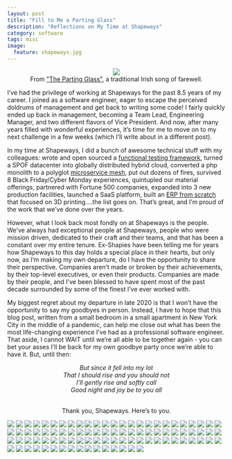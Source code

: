 ```yaml
---
layout: post
title: "Fill to Me a Parting Glass"
description: "Reflections on My Time at Shapeways"
category: software
tags: misc
image:
  feature: shapeways.jpg
---
```

<figure>
  <center>
      <img src="/assets/img/parting-glass/parting-glass.jpg" />
      <figcaption>From <a href="https://www.youtube.com/watch?v=zufPTLuShCU">"The Parting Glass"</a>, a traditional Irish song of farewell.</figcaption>
  </center>
</figure>

I’ve had the privilege of working at Shapeways for the past 8.5 years of my career.  I joined as a software engineer, eager to escape the perceived doldrums of management and get back to writing some code!  I fairly quickly ended up back in management, becoming a Team Lead, Engineering Manager, and two different flavors of Vice President.  And now, after many years filled with wonderful experiences, it’s time for me to move on to my next challenge in a few weeks (which I’ll write about in a different post). 

In my time at Shapeways, I did a bunch of awesome technical stuff with my colleagues: wrote and open sourced a [functional testing framework](https://github.com/Shapeways/coyote_framework), turned a SPOF datacenter into globally distributed hybrid cloud, converted a php monolith to a polyglot [microservice mesh](/monolith-to-microservices/), put out dozens of fires, survived 8 Black Friday/Cyber Monday experiences, quintupled our material offerings, partnered with Fortune 500 companies, expanded into 3 new production facilities, launched a SaaS platform, built an [ERP from scratch](/software/introducing-inshape/) that focused on 3D printing….the list goes on.  That’s great, and I’m proud of the work that we’ve done over the years.  

However, what I look back most fondly on at Shapeways is the people.  We’ve always had exceptional people at Shapeways, people who were mission driven, dedicated to their craft and their teams, and that has been a constant over my entire tenure.  Ex-Shapies have been telling me for years how Shapeways to this day holds a special place in their hearts, but only now, as I’m making my own departure, do I have the opportunity to share their perspective.  Companies aren’t made or broken by their achievements, by their top-level executives, or even their products.  Companies are made by their people, and I’ve been blessed to have spent most of the past decade surrounded by some of the finest I’ve ever worked with.  

My biggest regret about my departure in late 2020 is that I won’t have the opportunity  to say my goodbyes in person.  Instead, I have to hope that this blog post, written from a small bedroom in a small apartment in New York City in the middle of a pandemic, can help me close out what has been the most life-changing experience I’ve had as a professional software engineer.  That aside, I cannot WAIT until we’re all able to be together again - you can bet your asses I’ll be back for my own goodbye party once we’re able to have it.  But, until then:

<div style="text-align: center; ">
<i>But since it fell into my lot<br/>
That I should rise and you should not<br/>
I'll gently rise and softly call<br/>
Good night and joy be to you all<br/><br/></i>

Thank you, Shapeways.  Here’s to you.  
</div>



<img src="/assets/img/parting-glass/matt-shapeways/IMG_0436.jpg"/>
<img src="/assets/img/parting-glass/matt-shapeways/IMG_0437.jpg"/>
<img src="/assets/img/parting-glass/matt-shapeways/IMG_0443.jpg"/>
<img src="/assets/img/parting-glass/matt-shapeways/matt_justine.jpg"/>
<img src="/assets/img/parting-glass/matt-shapeways/ribbon-cut.jpg"/>
<img src="/assets/img/parting-glass/matt-shapeways/IMG_0052.jpg"/>
<img src="/assets/img/parting-glass/matt-shapeways/IMG_0059.jpg"/>
<img src="/assets/img/parting-glass/matt-shapeways/IMG_0060.jpg"/>
<img src="/assets/img/parting-glass/matt-shapeways/IMG_0074.jpg"/>
<img src="/assets/img/parting-glass/matt-shapeways/IMG_0214.jpg"/>
<img src="/assets/img/parting-glass/matt-shapeways/IMG_0411.jpg"/>
<img src="/assets/img/parting-glass/matt-shapeways/IMG_0415.jpg"/>
<img src="/assets/img/parting-glass/matt-shapeways/IMG_0421.jpg"/>
<img src="/assets/img/parting-glass/matt-shapeways/IMG_0434.jpg"/>
<img src="/assets/img/parting-glass/matt-shapeways/IMG_0457.jpg"/>
<img src="/assets/img/parting-glass/matt-shapeways/IMG_0479.jpg"/>
<img src="/assets/img/parting-glass/matt-shapeways/IMG_0489.jpg"/>
<img src="/assets/img/parting-glass/matt-shapeways/IMG_0490.jpg"/>
<img src="/assets/img/parting-glass/matt-shapeways/IMG_0499.jpg"/>
<img src="/assets/img/parting-glass/matt-shapeways/IMG_0510.jpg"/>
<img src="/assets/img/parting-glass/matt-shapeways/IMG_0511.jpg"/>
<img src="/assets/img/parting-glass/matt-shapeways/IMG_0520.jpg"/>
<img src="/assets/img/parting-glass/matt-shapeways/IMG_0533.jpg"/>
<img src="/assets/img/parting-glass/matt-shapeways/IMG_0563.jpg"/>
<img src="/assets/img/parting-glass/matt-shapeways/IMG_0566.jpg"/>
<img src="/assets/img/parting-glass/matt-shapeways/IMG_0586.jpg"/>
<img src="/assets/img/parting-glass/matt-shapeways/IMG_0605.jpg"/>
<img src="/assets/img/parting-glass/matt-shapeways/IMG_0672.jpg"/>
<img src="/assets/img/parting-glass/matt-shapeways/IMG_0688.jpg"/>
<img src="/assets/img/parting-glass/matt-shapeways/IMG_0689.jpg"/>
<img src="/assets/img/parting-glass/matt-shapeways/IMG_0758.jpg"/>
<img src="/assets/img/parting-glass/matt-shapeways/IMG_0776.jpg"/>
<img src="/assets/img/parting-glass/matt-shapeways/IMG_0827.jpg"/>
<img src="/assets/img/parting-glass/matt-shapeways/IMG_0829.jpg"/>
<img src="/assets/img/parting-glass/matt-shapeways/IMG_1392.jpg"/>
<img src="/assets/img/parting-glass/matt-shapeways/IMG_1581.jpg"/>
<img src="/assets/img/parting-glass/matt-shapeways/IMG_1584.jpg"/>
<img src="/assets/img/parting-glass/matt-shapeways/IMG_1670.jpg"/>
<img src="/assets/img/parting-glass/matt-shapeways/IMG_1673.MOV"/>
<img src="/assets/img/parting-glass/matt-shapeways/IMG_1680.jpg"/>
<img src="/assets/img/parting-glass/matt-shapeways/IMG_1690.jpg"/>
<img src="/assets/img/parting-glass/matt-shapeways/IMG_1705.jpg"/>
<img src="/assets/img/parting-glass/matt-shapeways/IMG_1706.jpg"/>
<img src="/assets/img/parting-glass/matt-shapeways/IMG_2230.jpg"/>
<img src="/assets/img/parting-glass/matt-shapeways/IMG_2243.jpg"/>
<img src="/assets/img/parting-glass/matt-shapeways/IMG_2248.jpg"/>
<img src="/assets/img/parting-glass/matt-shapeways/IMG_2263.jpg"/>
<img src="/assets/img/parting-glass/matt-shapeways/IMG_2272.jpg"/>
<img src="/assets/img/parting-glass/matt-shapeways/IMG_2285.jpg"/>
<img src="/assets/img/parting-glass/matt-shapeways/IMG_2297.jpg"/>
<img src="/assets/img/parting-glass/matt-shapeways/IMG_2299.jpg"/>
<img src="/assets/img/parting-glass/matt-shapeways/IMG_2315.jpg"/>
<img src="/assets/img/parting-glass/matt-shapeways/IMG_2319.jpg"/>
<img src="/assets/img/parting-glass/matt-shapeways/IMG_2322.jpg"/>
<img src="/assets/img/parting-glass/matt-shapeways/IMG_2324.jpg"/>
<img src="/assets/img/parting-glass/matt-shapeways/IMG_2348.jpg"/>
<img src="/assets/img/parting-glass/matt-shapeways/IMG_2391.jpg"/>
<img src="/assets/img/parting-glass/matt-shapeways/IMG_2426.jpg"/>
<img src="/assets/img/parting-glass/matt-shapeways/IMG_2487.jpg"/>
<img src="/assets/img/parting-glass/matt-shapeways/IMG_2837.jpg"/>
<img src="/assets/img/parting-glass/matt-shapeways/IMG_3262.jpg"/>
<img src="/assets/img/parting-glass/matt-shapeways/IMG_3289.jpg"/>
<img src="/assets/img/parting-glass/matt-shapeways/IMG_3301.jpg"/>
<img src="/assets/img/parting-glass/matt-shapeways/IMG_3347.jpg"/>
<img src="/assets/img/parting-glass/matt-shapeways/IMG_3483.jpg"/>
<img src="/assets/img/parting-glass/matt-shapeways/IMG_3590.jpg"/>
<img src="/assets/img/parting-glass/matt-shapeways/IMG_3616.jpg"/>
<img src="/assets/img/parting-glass/matt-shapeways/IMG_3737.jpg"/>
<img src="/assets/img/parting-glass/matt-shapeways/IMG_3922.jpg"/>
<img src="/assets/img/parting-glass/matt-shapeways/IMG_3978.jpg"/>
<img src="/assets/img/parting-glass/matt-shapeways/IMG_4014.jpg"/>
<img src="/assets/img/parting-glass/matt-shapeways/IMG_4016.jpg"/>
<img src="/assets/img/parting-glass/matt-shapeways/IMG_4028.jpg"/>
<img src="/assets/img/parting-glass/matt-shapeways/IMG_4544.jpg"/>
<img src="/assets/img/parting-glass/matt-shapeways/IMG_4713.jpg"/>
<img src="/assets/img/parting-glass/matt-shapeways/IMG_4776.jpg"/>
<img src="/assets/img/parting-glass/matt-shapeways/IMG_4784.jpg"/>
<img src="/assets/img/parting-glass/matt-shapeways/IMG_4787.jpg"/>
<img src="/assets/img/parting-glass/matt-shapeways/IMG_4792.jpg"/>
<img src="/assets/img/parting-glass/matt-shapeways/IMG_4796.jpg"/>
<img src="/assets/img/parting-glass/matt-shapeways/IMG_4847.jpg"/>
<img src="/assets/img/parting-glass/matt-shapeways/IMG_4877.jpg"/>
<img src="/assets/img/parting-glass/matt-shapeways/IMG_4913.jpg"/>
<img src="/assets/img/parting-glass/matt-shapeways/IMG_5023.jpg"/>
<img src="/assets/img/parting-glass/matt-shapeways/IMG_5115.jpg"/>
<img src="/assets/img/parting-glass/matt-shapeways/IMG_5154.jpg"/>
<img src="/assets/img/parting-glass/matt-shapeways/IMG_5280.png"/>
<img src="/assets/img/parting-glass/matt-shapeways/IMG_5416.jpg"/>
<img src="/assets/img/parting-glass/matt-shapeways/IMG_5439.jpg"/>
<img src="/assets/img/parting-glass/matt-shapeways/55B32EF0-AAAB-4689-9A82-1E257BDF4981.jpg"/>
<img src="/assets/img/parting-glass/matt-shapeways/8699774C-C6F3-4AA6-A6DD-30EC67392708.jpg"/>
